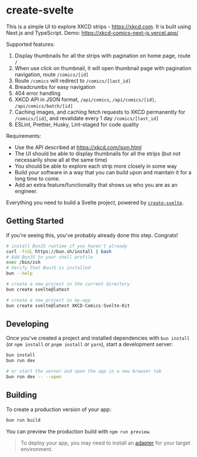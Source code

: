 # create-svelte

This is a simple UI to explore XKCD strips - <https://xkcd.com>. It is built using Next.js and TypeScript.
Demo: <https://xkcd-comics-next-js.vercel.app/>

Supported features:

1. Display thumbnails for all the strips with pagination on home page, route `/`
2. When use click on thumbnail, it will open thumbnail page with pagination navigation, route
   `/comics/[id]`
3. Route `/comics` will redirect to `/comics/[last_id]`
4. Breadcrumbs for easy navigation
5. 404 error handling
6. XKCD API in JSON format, `/api/comics`, `/api/comics/[id]`, `/api/comics/batch/[id]`
7. Caching images, and caching fetch requests to XKCD permanently for `/comics/[id]`, and revalidate
   every 1 day `/comics/[last_id]`
8. ESLint, Prettier, Husky, Lint-staged for code quality

Requirements:

- Use the API described at <https://xkcd.com/json.html>
- The UI should be able to display thumbnails for all the strips (but not necessarily show all at
  the same time)
- You should be able to explore each strip more closely in some way
- Build your software in a way that you can build upon and maintain it for a long time to come.
- Add an extra feature/functionality that shows us who you are as an engineer.

Everything you need to build a Svelte project, powered by [`create-svelte`](https://github.com/sveltejs/kit/tree/main/packages/create-svelte).

## Getting Started

If you're seeing this, you've probably already done this step. Congrats!

```bash
# install BunJS runtime if you haven't already
curl -fsSL https://bun.sh/install | bash
# Add BunJS to your shell profile
exec /bin/zsh
# Verify that BunJS is installed
bun --help

# create a new project in the current directory
bun create svelte@latest

# create a new project in my-app
bun create svelte@latest XKCD-Comics-Svelte-Kit
```

## Developing

Once you've created a project and installed dependencies with `bun install` (or `npm install` or `pnpm install` or `yarn`), start a development server:

```bash
bun install
bun run dev

# or start the server and open the app in a new browser tab
bun run dev -- --open
```

## Building

To create a production version of your app:

```bash
bun run build
```

You can preview the production build with `npm run preview`.

> To deploy your app, you may need to install an [adapter](https://kit.svelte.dev/docs/adapters) for your target environment.
